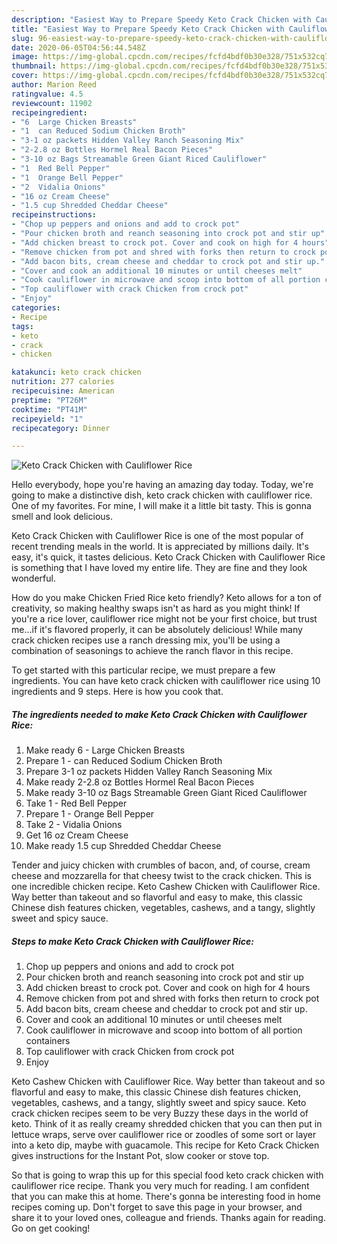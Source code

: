 ```yaml
---
description: "Easiest Way to Prepare Speedy Keto Crack Chicken with Cauliflower Rice"
title: "Easiest Way to Prepare Speedy Keto Crack Chicken with Cauliflower Rice"
slug: 96-easiest-way-to-prepare-speedy-keto-crack-chicken-with-cauliflower-rice
date: 2020-06-05T04:56:44.548Z
image: https://img-global.cpcdn.com/recipes/fcfd4bdf0b30e328/751x532cq70/keto-crack-chicken-with-cauliflower-rice-recipe-main-photo.jpg
thumbnail: https://img-global.cpcdn.com/recipes/fcfd4bdf0b30e328/751x532cq70/keto-crack-chicken-with-cauliflower-rice-recipe-main-photo.jpg
cover: https://img-global.cpcdn.com/recipes/fcfd4bdf0b30e328/751x532cq70/keto-crack-chicken-with-cauliflower-rice-recipe-main-photo.jpg
author: Marion Reed
ratingvalue: 4.5
reviewcount: 11902
recipeingredient:
- "6  Large Chicken Breasts"
- "1  can Reduced Sodium Chicken Broth"
- "3-1 oz packets Hidden Valley Ranch Seasoning Mix"
- "2-2.8 oz Bottles Hormel Real Bacon Pieces"
- "3-10 oz Bags Streamable Green Giant Riced Cauliflower"
- "1  Red Bell Pepper"
- "1  Orange Bell Pepper"
- "2  Vidalia Onions"
- "16 oz Cream Cheese"
- "1.5 cup Shredded Cheddar Cheese"
recipeinstructions:
- "Chop up peppers and onions and add to crock pot"
- "Pour chicken broth and reanch seasoning into crock pot and stir up"
- "Add chicken breast to crock pot. Cover and cook on high for 4 hours"
- "Remove chicken from pot and shred with forks then return to crock pot"
- "Add bacon bits, cream cheese and cheddar to crock pot and stir up."
- "Cover and cook an additional 10 minutes or until cheeses melt"
- "Cook cauliflower in microwave and scoop into bottom of all portion containers"
- "Top cauliflower with crack Chicken from crock pot"
- "Enjoy"
categories:
- Recipe
tags:
- keto
- crack
- chicken

katakunci: keto crack chicken 
nutrition: 277 calories
recipecuisine: American
preptime: "PT26M"
cooktime: "PT41M"
recipeyield: "1"
recipecategory: Dinner

---
```



![Keto Crack Chicken with Cauliflower Rice](https://img-global.cpcdn.com/recipes/fcfd4bdf0b30e328/751x532cq70/keto-crack-chicken-with-cauliflower-rice-recipe-main-photo.jpg)

Hello everybody, hope you're having an amazing day today. Today, we're going to make a distinctive dish, keto crack chicken with cauliflower rice. One of my favorites. For mine, I will make it a little bit tasty. This is gonna smell and look delicious.

Keto Crack Chicken with Cauliflower Rice is one of the most popular of recent trending meals in the world. It is appreciated by millions daily. It's easy, it's quick, it tastes delicious. Keto Crack Chicken with Cauliflower Rice is something that I have loved my entire life. They are fine and they look wonderful.

How do you make Chicken Fried Rice keto friendly? Keto allows for a ton of creativity, so making healthy swaps isn&#39;t as hard as you might think! If you&#39;re a rice lover, cauliflower rice might not be your first choice, but trust me…if it&#39;s flavored properly, it can be absolutely delicious! While many crack chicken recipes use a ranch dressing mix, you&#39;ll be using a combination of seasonings to achieve the ranch flavor in this recipe.


To get started with this particular recipe, we must prepare a few ingredients. You can have keto crack chicken with cauliflower rice using 10 ingredients and 9 steps. Here is how you cook that.

<!--inarticleads1-->

##### The ingredients needed to make Keto Crack Chicken with Cauliflower Rice:

1. Make ready 6 - Large Chicken Breasts
1. Prepare 1 - can Reduced Sodium Chicken Broth
1. Prepare 3-1 oz packets Hidden Valley Ranch Seasoning Mix
1. Make ready 2-2.8 oz Bottles Hormel Real Bacon Pieces
1. Make ready 3-10 oz Bags Streamable Green Giant Riced Cauliflower
1. Take 1 - Red Bell Pepper
1. Prepare 1 - Orange Bell Pepper
1. Take 2 - Vidalia Onions
1. Get 16 oz Cream Cheese
1. Make ready 1.5 cup Shredded Cheddar Cheese


Tender and juicy chicken with crumbles of bacon, and, of course, cream cheese and mozzarella for that cheesy twist to the crack chicken. This is one incredible chicken recipe. Keto Cashew Chicken with Cauliflower Rice. Way better than takeout and so flavorful and easy to make, this classic Chinese dish features chicken, vegetables, cashews, and a tangy, slightly sweet and spicy sauce. 

<!--inarticleads2-->

##### Steps to make Keto Crack Chicken with Cauliflower Rice:

1. Chop up peppers and onions and add to crock pot
1. Pour chicken broth and reanch seasoning into crock pot and stir up
1. Add chicken breast to crock pot. Cover and cook on high for 4 hours
1. Remove chicken from pot and shred with forks then return to crock pot
1. Add bacon bits, cream cheese and cheddar to crock pot and stir up.
1. Cover and cook an additional 10 minutes or until cheeses melt
1. Cook cauliflower in microwave and scoop into bottom of all portion containers
1. Top cauliflower with crack Chicken from crock pot
1. Enjoy


Keto Cashew Chicken with Cauliflower Rice. Way better than takeout and so flavorful and easy to make, this classic Chinese dish features chicken, vegetables, cashews, and a tangy, slightly sweet and spicy sauce. Keto crack chicken recipes seem to be very Buzzy these days in the world of keto. Think of it as really creamy shredded chicken that you can then put in lettuce wraps, serve over cauliflower rice or zoodles of some sort or layer into a keto dip, maybe with guacamole. This recipe for Keto Crack Chicken gives instructions for the Instant Pot, slow cooker or stove top. 

So that is going to wrap this up for this special food keto crack chicken with cauliflower rice recipe. Thank you very much for reading. I am confident that you can make this at home. There's gonna be interesting food in home recipes coming up. Don't forget to save this page in your browser, and share it to your loved ones, colleague and friends. Thanks again for reading. Go on get cooking!
